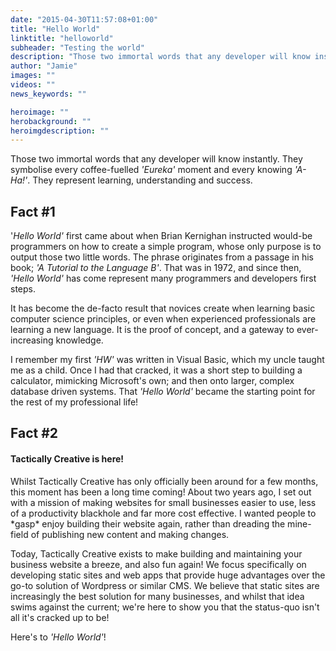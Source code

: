 ```yaml
---
date: "2015-04-30T11:57:08+01:00"
title: "Hello World"
linktitle: "helloworld"
subheader: "Testing the world"
description: "Those two immortal words that any developer will know instantly. They symbolise every coffee-fuelled 'Eureka' moment and every knowing 'A-Ha!'. They represent learning, understanding and success."
author: "Jamie"
images: ""
videos: ""
news_keywords: ""

heroimage: ""
herobackground: ""
heroimgdescription: ""
---
```


Those two immortal words that any developer will know instantly. They symbolise every coffee-fuelled *'Eureka'* moment and every knowing *'A-Ha!'*. They represent learning, understanding and success.

## Fact #1
'*Hello World'* first came about when Brian Kernighan instructed would-be programmers on how to create a simple program, whose only purpose is to output those two little words. The phrase originates from a passage in his book; *'A Tutorial to the Language B'*. That was in 1972, and since then, *'Hello World'* has come represent many programmers and developers first steps.

It has become the de-facto result that novices create when learning basic computer science principles, or even when experienced professionals are learning a new language. It is the proof of concept, and a gateway to ever-increasing knowledge. 

I remember my first *'HW'* was written in Visual Basic, which my uncle taught me as a child. Once I had that cracked, it was a short step to building a calculator, mimicking Microsoft's own; and then onto larger, complex database driven systems. That *'Hello World'* became the starting point for the rest of my professional life!

## Fact #2
#### Tactically Creative is here!
Whilst Tactically Creative has only officially been around for a few months, this moment has been a long time coming! About two years ago, I set out with a mission of making websites for small businesses easier to use, less of a productivity blackhole and far more cost effective. I wanted people to \*gasp\* enjoy building their website again, rather than dreading the mine-field of publishing new content and making changes.

Today, Tactically Creative exists to make building and maintaining your business website a breeze, and also fun again! We focus specifically on developing static sites and web apps that provide huge advantages over the go-to solution of Wordpress or similar CMS. We believe that static sites are increasingly the best solution for many businesses, and whilst that idea swims against the current; we're here to show you that the status-quo isn't all it's cracked up to be!

Here's to *'Hello World'*!